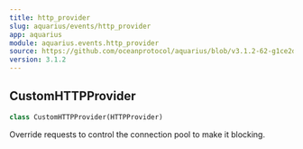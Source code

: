 ```yaml
---
title: http_provider
slug: aquarius/events/http_provider
app: aquarius
module: aquarius.events.http_provider
source: https://github.com/oceanprotocol/aquarius/blob/v3.1.2-62-g1ce2da0/aquarius/events/http_provider.py
version: 3.1.2
---
```

## CustomHTTPProvider

```python
class CustomHTTPProvider(HTTPProvider)
```

Override requests to control the connection pool to make it blocking.

